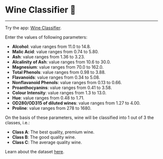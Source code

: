 # Wine Classifier :wine_glass:
*** 
Try the app: [Wine Classifier](https://ml-wine-classifier.herokuapp.com/).

Enter the values of following parameters:
  * __Alcohol__: value ranges from 11.0 to 14.8.
  * __Malic Acid__: value ranges from 0.74 to 5.80.
  * __Ash__: value ranges from 1.36 to 3.23.
  * __Alcalinity of Ash__: value ranges from 10.6 to 30.0.
  * __Magnesium__: value ranges from 70.0 to 162.0.
  * __Total Phenols__: value ranges from 0.98 to 3.88.
  * __Flavanoids__: value ranges from 0.34 to 5.08.
  * __Nonflavanoid Phenols__: value ranges from 0.13 to 0.66.
  * __Proanthocyanins__: value ranges from 0.41 to 3.58.
  * __Colour Intensity__: value ranges from 1.3 to 13.0.
  * __Hue__: value ranges from 0.48 to 1.71.
  * __OD280/OD315 of diluted wines__: value ranges from 1.27 to 4.00.
  * __Proline__: value ranges from 278 to 1680.

On the basis of these parameters, wine will be classified into 1 out of 3 the classes, i.e.:
  * __Class A__: The best quality, premium wine.
  * __Class B__: The good quality wine.
  * __Class C__: The average quality wine.
  
Learn about the dataset [here](https://scikit-learn.org/stable/datasets/index.html#wine-recognition-dataset).

